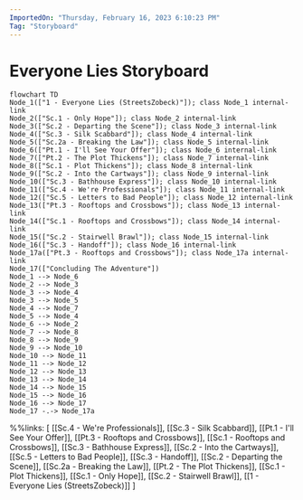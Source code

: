 ```yaml
---
ImportedOn: "Thursday, February 16, 2023 6:10:23 PM"
Tag: "Storyboard"
---
```

# Everyone Lies Storyboard
```mermaid
flowchart TD
Node_1(["1 - Everyone Lies (StreetsZobeck)"]); class Node_1 internal-link
Node_2(["Sc.1 - Only Hope"]); class Node_2 internal-link
Node_3(["Sc.2 - Departing the Scene"]); class Node_3 internal-link
Node_4(["Sc.3 - Silk Scabbard"]); class Node_4 internal-link
Node_5(["Sc.2a - Breaking the Law"]); class Node_5 internal-link
Node_6(["Pt.1 - I'll See Your Offer"]); class Node_6 internal-link
Node_7(["Pt.2 - The Plot Thickens"]); class Node_7 internal-link
Node_8(["Sc.1 - Plot Thickens"]); class Node_8 internal-link
Node_9(["Sc.2 - Into the Cartways"]); class Node_9 internal-link
Node_10(["Sc.3 - Bathhouse Express"]); class Node_10 internal-link
Node_11(["Sc.4 - We're Professionals"]); class Node_11 internal-link
Node_12(["Sc.5 - Letters to Bad People"]); class Node_12 internal-link
Node_13(["Pt.3 - Rooftops and Crossbows"]); class Node_13 internal-link
Node_14(["Sc.1 - Rooftops and Crossbows"]); class Node_14 internal-link
Node_15(["Sc.2 - Stairwell Brawl"]); class Node_15 internal-link
Node_16(["Sc.3 - Handoff"]); class Node_16 internal-link
Node_17a(["Pt.3 - Rooftops and Crossbows"]); class Node_17a internal-link
Node_17(["Concluding The Adventure"])
Node_1 --> Node_6
Node_2 --> Node_3
Node_3 --> Node_4
Node_3 --> Node_5
Node_4 --> Node_7
Node_5 --> Node_4
Node_6 --> Node_2
Node_7 --> Node_8
Node_8 --> Node_9
Node_9 --> Node_10
Node_10 --> Node_11
Node_11 --> Node_12
Node_12 --> Node_13
Node_13 --> Node_14
Node_14 --> Node_15
Node_15 --> Node_16
Node_16 --> Node_17
Node_17 -.-> Node_17a
```
%%links: [ [[Sc.4 - We're Professionals]], [[Sc.3 - Silk Scabbard]], [[Pt.1 - I'll See Your Offer]], [[Pt.3 - Rooftops and Crossbows]], [[Sc.1 - Rooftops and Crossbows]], [[Sc.3 - Bathhouse Express]], [[Sc.2 - Into the Cartways]], [[Sc.5 - Letters to Bad People]], [[Sc.3 - Handoff]], [[Sc.2 - Departing the Scene]], [[Sc.2a - Breaking the Law]], [[Pt.2 - The Plot Thickens]], [[Sc.1 - Plot Thickens]], [[Sc.1 - Only Hope]], [[Sc.2 - Stairwell Brawl]], [[1 - Everyone Lies (StreetsZobeck)]] ]
